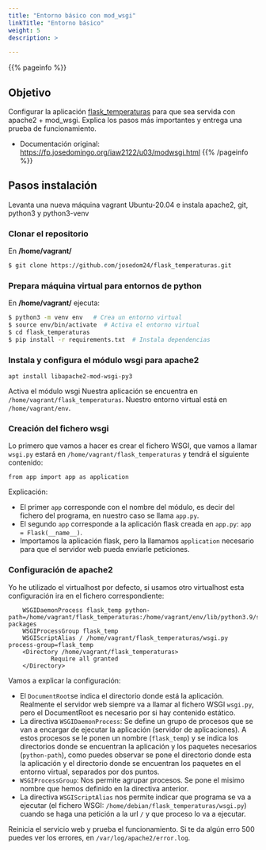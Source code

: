 ```yaml
---
title: "Entorno básico con mod_wsgi"
linkTitle: "Entorno básico"
weight: 5
description: >
  
---
```


{{% pageinfo %}}
## Objetivo
Configurar la aplicación [flask_temperaturas](https://github.com/josedom24/flask_temperaturas) para que sea servida con apache2 + mod_wsgi. Explica los pasos más importantes y entrega una prueba de funcionamiento.

* Documentación original: https://fp.josedomingo.org/iaw2122/u03/modwsgi.html
{{% /pageinfo %}}


## Pasos instalación
Levanta una nueva máquina vagrant Ubuntu-20.04 e instala apache2, git, python3 y python3-venv

### Clonar el repositorio
En **/home/vagrant/** 
```bash
$ git clone https://github.com/josedom24/flask_temperaturas.git
```

### Prepara máquina virtual para entornos de python
En **/home/vagrant/** ejecuta:
```bash
$ python3 -m venv env   # Crea un entorno virtual
$ source env/bin/activate  # Activa el entorno virtual
$ cd flask_temperaturas
$ pip install -r requirements.txt  # Instala dependencias
```

### Instala y configura el módulo wsgi para apache2
    apt install libapache2-mod-wsgi-py3

Activa el módulo wsgi
Nuestra aplicación se encuentra en `/home/vagrant/flask_temperaturas`.
Nuestro entorno virtual está en `/home/vagrant/env`.

### Creación del fichero wsgi

Lo primero que vamos a hacer es crear el fichero WSGI, que vamos a llamar `wsgi.py` estará en `/home/vagrant/flask_temperaturas` y tendrá el siguiente contenido:

    from app import app as application

Explicación:

* El primer `app` corresponde con el nombre del módulo, es decir del fichero del programa, en nuestro caso se llama `app.py`.
* El segundo `app` corresponde a la aplicación flask creada en `app.py`:  `app = Flask(__name__)`.
* Importamos la aplicación flask, pero la llamamos `application` necesario para que el servidor web pueda enviarle peticiones.

### Configuración de apache2

Yo he utilizado el virtualhost por defecto, si usamos otro virtualhost esta configuración ira en el fichero correspondiente:
```apache2
    WSGIDaemonProcess flask_temp python-path=/home/vagrant/flask_temperaturas:/home/vagrant/env/lib/python3.9/site-packages
    WSGIProcessGroup flask_temp
    WSGIScriptAlias / /home/vagrant/flask_temperaturas/wsgi.py process-group=flask_temp
    <Directory /home/vagrant/flask_temperaturas>
            Require all granted
    </Directory>
```
Vamos a explicar la configuración:

* El `DocumentRoot`se indica el directorio donde está la aplicación. Realmente el servidor web siempre va a llamar al fichero WSGI `wsgi.py`, pero el DocumentRoot es necesario por si hay contenido estático.
* La directiva `WSGIDaemonProcess`: Se define un grupo de procesos que se van a encargar de ejecutar la aplicación (servidor de aplicaciones). A estos procesos se le ponen un nombre (`flask_temp`) y se indica los directorios donde se encuentran la aplicación y los paquetes necesarios (`python-path`), como puedes observar se pone el directorio donde esta la aplicación y el directorio donde se encuentran los paquetes en el entorno virtual, separados por dos puntos.
* `WSGIProcessGroup`: Nos permite agrupar procesos. Se pone el misimo nombre que hemos definido en la directiva anterior.
* La directiva `WSGIScriptAlias` nos permite indicar que programa se va a ejecutar (el fichero WSGI: `/home/debian/flask_temperaturas/wsgi.py`) cuando se haga una petición a la url `/` y que proceso lo va a ejecutar.

Reinicia el servicio web y prueba el funcionamiento. Si te da algún erro 500 puedes ver los errores, en `/var/log/apache2/error.log`.

